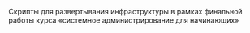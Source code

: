 Скрипты для развертывания инфраструктуры в рамках финальной работы курса «системное администрирование для начинающих»

